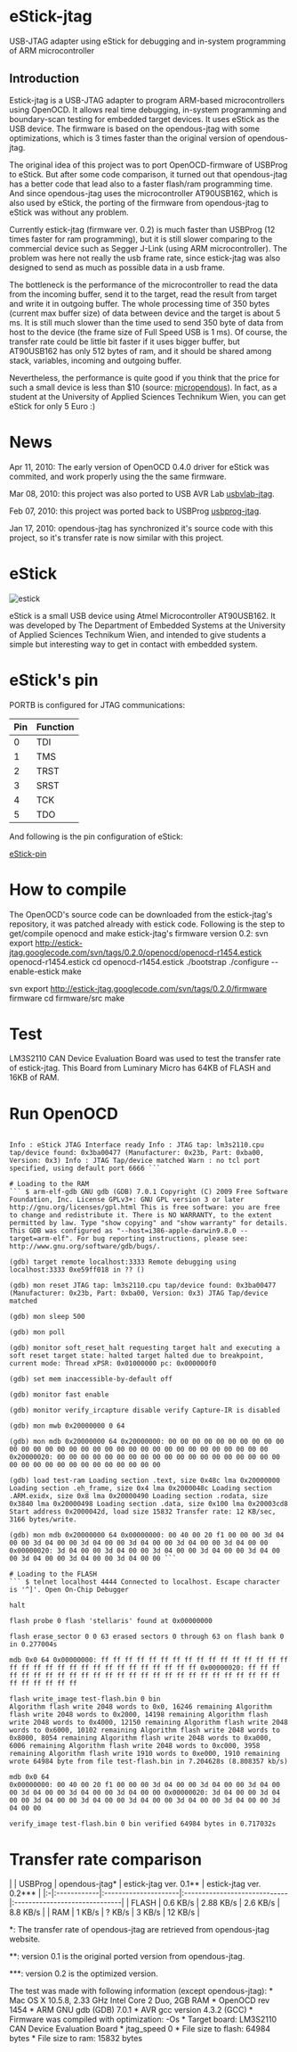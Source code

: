 # eStick-jtag
USB-JTAG adapter using eStick for debugging and in-system programming of ARM microcontroller

## Introduction
Estick-jtag is a USB-JTAG adapter to program ARM-based microcontrollers using OpenOCD. It allows real time debugging, 
in-system programming and boundary-scan testing for embedded target devices. It uses eStick as the USB device. 
The firmware is based on the opendous-jtag with some optimizations, which is 3 times faster than the original version 
of opendous-jtag.

The original idea of this project was to port OpenOCD-firmware of USBProg to eStick. But after some code comparison, 
it turned out that opendous-jtag has a better code that lead also to a faster flash/ram programming time. And since 
opendous-jtag uses the microcontroller AT90USB162, which is also used by eStick, the porting of the firmware from 
opendous-jtag to eStick was without any problem.

Currently estick-jtag (firmware ver. 0.2) is much faster than USBProg (12 times faster for ram programming), but it 
is still slower comparing to the commercial device such as Segger J-Link (using ARM microcontroller). The problem was 
here not really the usb frame rate, since estick-jtag was also designed to send as much as possible data in a usb frame.

The bottleneck is the performance of the microcontroller to read the data from the incoming buffer, send it to the 
target, read the result from target and write it in outgoing buffer. The whole processing time of 350 bytes (current 
max buffer size) of data between device and the target is about 5 ms. It is still much slower than the time used to 
send 350 byte of data from host to the device (the frame size of Full Speed USB is 1 ms). Of course, the transfer rate 
could be little bit faster if it uses bigger buffer, but AT90USB162 has only 512 bytes of ram, and it should be shared 
among stack, variables, incoming and outgoing buffer.

Nevertheless, the performance is quite good if you think that the price for such a small device is less than $10 
(source: [micropendous]( http://code.google.com/p/micropendous/source/browse/trunk/Micropendous/Design/Micropendous1/Micropendous1_BillOfMaterials.txt)). 
In fact, as a student at the University of Applied Sciences Technikum Wien, you can get eStick for only 5 Euro :)

# News
Apr 11, 2010: The early version of OpenOCD 0.4.0 driver for eStick was commited, and work properly using the the same 
firmware.

Mar 08, 2010: this project was also ported to USB AVR Lab [usbvlab-jtag](https://github.com/cahya-wirawan/usbvlab-jtag).

Feb 07, 2010: this project was ported back to USBProg [usbprog-jtag](https://github.com/cahya-wirawan/usbprog-jtag).

Jan 17, 2010: opendous-jtag has synchronized it's source code with this project, so it's transfer rate is now similar 
with this project.

# eStick
![estick](https://github.com/cahya-wirawan/estick-jtag/blob/master/images/eStick-01.png "estick")

eStick is a small USB device using Atmel Microcontroller AT90USB162. It was developed by The Department of Embedded Systems at the University of Applied Sciences Technikum Wien, and intended to give students a simple but interesting way to get in contact with embedded system.

# eStick's pin
PORTB is configured for JTAG communications:

 | Pin | Function | 
 |:--------|:-------------| 
 | 0 | TDI  | 
 | 1 | TMS  | 
 | 2 | TRST | 
 | 3 | SRST | 
 | 4 | TCK  | 
 | 5 | TDO  |

And following is the pin configuration of eStick:

[eStick-pin](https://github.com/cahya-wirawan/estick-jtag/blob/master/images/eStick-pin.png)

# How to compile
The OpenOCD's source code can be downloaded from the estick-jtag's repository, it was patched already with estick code. Following is the step to get/compile openocd and make estick-jtag's firmware version 0.2: svn export http://estick-jtag.googlecode.com/svn/tags/0.2.0/openocd/openocd-r1454.estick openocd-r1454.estick cd openocd-r1454.estick ./bootstrap ./configure --enable-estick make

svn export http://estick-jtag.googlecode.com/svn/tags/0.2.0/firmware firmware cd firmware/src make

# Test
LM3S2110 CAN Device Evaluation Board was used to test the transfer rate of estick-jtag. This Board from Luminary Micro has 64KB of FLASH and 16KB of RAM.

# Run OpenOCD
``` $ openocd -f lm3s2110_estick.cfg

Info : eStick JTAG Interface ready Info : JTAG tap: lm3s2110.cpu tap/device found: 0x3ba00477 (Manufacturer: 0x23b, Part: 0xba00, Version: 0x3) Info : JTAG Tap/device matched Warn : no tcl port specified, using default port 6666 ```

# Loading to the RAM
``` $ arm-elf-gdb GNU gdb (GDB) 7.0.1 Copyright (C) 2009 Free Software Foundation, Inc. License GPLv3+: GNU GPL version 3 or later http://gnu.org/licenses/gpl.html This is free software: you are free to change and redistribute it. There is NO WARRANTY, to the extent permitted by law. Type "show copying" and "show warranty" for details. This GDB was configured as "--host=i386-apple-darwin9.8.0 --target=arm-elf". For bug reporting instructions, please see: http://www.gnu.org/software/gdb/bugs/.

(gdb) target remote localhost:3333 Remote debugging using localhost:3333 0xe59ff018 in ?? ()

(gdb) mon reset JTAG tap: lm3s2110.cpu tap/device found: 0x3ba00477 (Manufacturer: 0x23b, Part: 0xba00, Version: 0x3) JTAG Tap/device matched

(gdb) mon sleep 500

(gdb) mon poll

(gdb) monitor soft_reset_halt requesting target halt and executing a soft reset target state: halted target halted due to breakpoint, current mode: Thread xPSR: 0x01000000 pc: 0x000000f0

(gdb) set mem inaccessible-by-default off

(gdb) monitor fast enable

(gdb) monitor verify_ircapture disable verify Capture-IR is disabled

(gdb) mon mwb 0x20000000 0 64

(gdb) mon mdb 0x20000000 64 0x20000000: 00 00 00 00 00 00 00 00 00 00 00 00 00 00 00 00 00 00 00 00 00 00 00 00 00 00 00 00 00 00 00 00 0x20000020: 00 00 00 00 00 00 00 00 00 00 00 00 00 00 00 00 00 00 00 00 00 00 00 00 00 00 00 00 00 00 00 00

(gdb) load test-ram Loading section .text, size 0x48c lma 0x20000000 Loading section .eh_frame, size 0x4 lma 0x2000048c Loading section .ARM.exidx, size 0x8 lma 0x20000490 Loading section .rodata, size 0x3840 lma 0x20000498 Loading section .data, size 0x100 lma 0x20003cd8 Start address 0x2000042d, load size 15832 Transfer rate: 12 KB/sec, 3166 bytes/write.

(gdb) mon mdb 0x20000000 64 0x00000000: 00 40 00 20 f1 00 00 00 3d 04 00 00 3d 04 00 00 3d 04 00 00 3d 04 00 00 3d 04 00 00 3d 04 00 00 0x00000020: 3d 04 00 00 3d 04 00 00 3d 04 00 00 3d 04 00 00 3d 04 00 00 3d 04 00 00 3d 04 00 00 3d 04 00 00 ```

# Loading to the FLASH
``` $ telnet localhost 4444 Connected to localhost. Escape character is '^]'. Open On-Chip Debugger

halt

flash probe 0 flash 'stellaris' found at 0x00000000

flash erase_sector 0 0 63 erased sectors 0 through 63 on flash bank 0 in 0.277004s

mdb 0x0 64 0x00000000: ff ff ff ff ff ff ff ff ff ff ff ff ff ff ff ff ff ff ff ff ff ff ff ff ff ff ff ff ff ff ff ff 0x00000020: ff ff ff ff ff ff ff ff ff ff ff ff ff ff ff ff ff ff ff ff ff ff ff ff ff ff ff ff ff ff ff ff

flash write_image test-flash.bin 0 bin 
Algorithm flash write 2048 words to 0x0, 16246 remaining Algorithm flash write 2048 words to 0x2000, 14198 remaining Algorithm flash write 2048 words to 0x4000, 12150 remaining Algorithm flash write 2048 words to 0x6000, 10102 remaining Algorithm flash write 2048 words to 0x8000, 8054 remaining Algorithm flash write 2048 words to 0xa000, 6006 remaining Algorithm flash write 2048 words to 0xc000, 3958 remaining Algorithm flash write 1910 words to 0xe000, 1910 remaining wrote 64984 byte from file test-flash.bin in 7.204628s (8.808357 kb/s)

mdb 0x0 64 
0x00000000: 00 40 00 20 f1 00 00 00 3d 04 00 00 3d 04 00 00 3d 04 00 00 3d 04 00 00 3d 04 00 00 3d 04 00 00 0x00000020: 3d 04 00 00 3d 04 00 00 3d 04 00 00 3d 04 00 00 3d 04 00 00 3d 04 00 00 3d 04 00 00 3d 04 00 00

verify_image test-flash.bin 0 bin verified 64984 bytes in 0.717032s

```

# Transfer rate comparison
| | USBProg | opendous-jtag* | estick-jtag ver. 0.1** | estick-jtag ver. 0.2*** | |:-|:------------|:---------------------|:-----------------------------|:------------------------------| | FLASH | 0.6 KB/s | 2.88 KB/s | 2.6 KB/s | 8.8 KB/s | | RAM | 1 KB/s | ? KB/s | 3 KB/s | 12 KB/s |

*: The transfer rate of opendous-jtag are retrieved from opendous-jtag website.

**: version 0.1 is the original ported version from opendous-jtag.

***: version 0.2 is the optimized version.

The test was made with following information (except opendous-jtag): * Mac OS X 10.5.8, 2.33 GHz Intel Core 2 Duo, 2GB RAM * OpenOCD rev 1454 * ARM GNU gdb (GDB) 7.0.1 * AVR gcc version 4.3.2 (GCC) * Firmware was compiled with optimization: -Os * Target board: LM3S2110 CAN Device Evaluation Board * jtag_speed 0 * File size to flash: 64984 bytes * File size to ram: 15832 bytes
